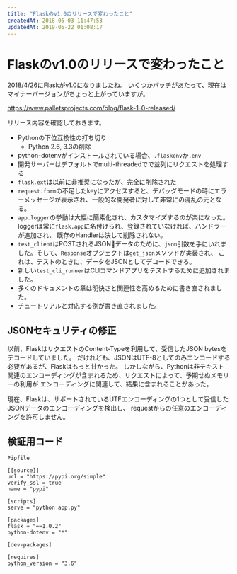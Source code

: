 ```yaml
---
title: "Flaskのv1.0のリリースで変わったこと"
createdAt: 2018-05-03 11:47:53
updatedAt: 2019-05-22 01:08:17
---
```


# Flaskのv1.0のリリースで変わったこと

2018/4/26にFlaskがv1.0になりましたね。
いくつかパッチがあたって、現在はマイナーバージョンがちょっと上がっていますが。

<https://www.palletsprojects.com/blog/flask-1-0-released/>

リリース内容を確認しておきます。

- Pythonの下位互換性の打ち切り
    - Python 2.6, 3.3の削除
- python-dotenvがインストールされている場合、`.flaskenv`か`.env`
- 開発サーバーはデフォルトでmulti-threadedでで並列にリクエストを処理する
- `flask.ext`は以前に非推奨になったが、完全に削除された
- `request.form`の不足したkeyにアクセスすると、デバッグモードの時にエラーメッセージが表示され、一般的な開発者に対して非常にの混乱の元となる。
- `app.logger`の挙動は大幅に簡素化され、カスタマイズするのが楽になった。loggerは常に`flask.app`に名付けられ、登録されていなければ、ハンドラーが追加され、
既存のHandlerは決して削除されない。
- `test_client`はPOSTされるJSONデータのために、`json`引数を手にいれました。そして、`Response`オブジェクトは`get_json`メソッドが実装され、
これは、テストのときに、データをJSONとしてデコードできる。
- 新しい`test_cli_runner`はCLIコマンドアプリをテストするために追加されました。
- 多くのドキュメントの章は明快さと関連性を高めるために書き直されました。
- チュートリアルと対応する例が書き直されました。

## JSONセキュリティの修正

以前、FlaskはリクエストのContent-Typeを利用して、受信したJSON bytesをデコードしていました。
だけれども、JSONはUTF-8としてのみエンコードする必要があるが、Flaskはもっと甘かった。
しかしながら、Pythonは非テキスト関連のエンコーディングが含まれるため、リクエストによって、予期せぬメモリーの利用が
エンコーディングに関連して、結果に含まれることがあった。

現在、Flaskは、サポートされているUTFエンコーディングの1つとして受信したJSONデータのエンコーディングを検出し、
requestからの任意のエンコーディングを許可しません。


## 検証用コード

`Pipfile`

```
[[source]]
url = "https://pypi.org/simple"
verify_ssl = true
name = "pypi"

[scripts]
serve = "python app.py"

[packages]
flask = "==1.0.2"
python-dotenv = "*"

[dev-packages]

[requires]
python_version = "3.6"

```